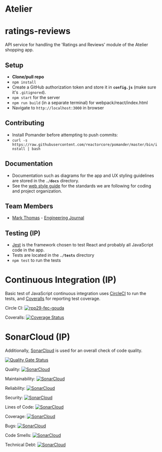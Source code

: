 # Atelier

# ratings-reviews
API service for handling the 'Ratings and Reviews' module of the Atelier shopping app.

## Setup
- **Clone/pull repo**
- `npm install`
- Create a GitHub authorization token and store it in **`config.js`** (make sure it's `.gitignored`).
- `npm start` for the server
- `npm run build` (in a separate terminal) for webpack/react/index.html
- Navigate to `http://localhost:3000` in browser

## Contributing
- Install Pomander before attempting to push commits:
- `curl -s https://raw.githubusercontent.com/reactorcore/pomander/master/bin/install | bash`

## Documentation
- Documentation such as diagrams for the app and UX styling guidelines are stored in the **`./docs`** directory.
- See the [web style guide](./docs/web-style-guide.md) for the standards we are following for coding and project organization.

## Team Members
- [Mark Thomas](https://github.com/MarkPThomas) - [Engineering Journal](https://gist.github.com/MarkPThomas/6f8bf2493309b1daf45cc4641e596a6c)


## Testing (IP)
- [Jest](https://jestjs.io/) is the framework chosen to test React and probably all JavaScript code in the app.
- Tests are located in the **`./tests`** directory
- ```npm test``` to run the tests

# Continuous Integration (IP)
Basic test of JavaScript continuous integration uses [CircleCI](https://circleci.com/) to run the tests, and [Coveralls](https://coveralls.io/) for reporting test coverage.

Circle CI: [![rpp29-fec-gouda](https://circleci.com/gh/https://app.circleci.com/pipelines/github/SDC-RPP29-sequoia/atelier-ratings-reviews.svg?style=svg)](https://app.circleci.com/pipelines/github/SDC-RPP29-sequoia/atelier-ratings-reviews)

Coveralls: [![Coverage Status](https://coveralls.io/repos/github/rpp29-fec-gouda/atelier/badge.svg)](https://coveralls.io/github/rpp29-fec-gouda/atelier)

# SonarCloud (IP)
Additionally, [SonarCloud](https://sonarcloud.io/projects) is used for an overall check of code quality.

[![Quality Gate Status](https://sonarcloud.io/api/project_badges/measure?project=SDC-RPP29-sequoia_atelier-ratings-reviews&metric=alert_status)](https://sonarcloud.io/dashboard?id=SDC-RPP29-sequoia_atelier-ratings-reviews)

Quality: [![SonarCloud](https://sonarcloud.io/api/project_badges/measure?project=SDC-RPP29-sequoia_atelier-ratings-reviews&metric=alert_status)](https://sonarcloud.io/dashboard?id=SDC-RPP29-sequoia_atelier-ratings-reviews)

Maintainability: [![SonarCloud](https://sonarcloud.io/api/project_badges/measure?project=SDC-RPP29-sequoia_atelier-ratings-reviews&metric=sqale_rating)](https://sonarcloud.io/dashboard?id=SDC-RPP29-sequoia_atelier-ratings-reviews)

Reliability: [![SonarCloud](https://sonarcloud.io/api/project_badges/measure?project=SDC-RPP29-sequoia_atelier-ratings-reviews&metric=reliability_rating)](https://sonarcloud.io/dashboard?id=SDC-RPP29-sequoia_atelier-ratings-reviews)

Security: [![SonarCloud](https://sonarcloud.io/api/project_badges/measure?project=SDC-RPP29-sequoia_atelier-ratings-reviews&metric=security_rating)](https://sonarcloud.io/dashboard?id=SDC-RPP29-sequoia_atelier-ratings-reviews)

Lines of Code: [![SonarCloud](https://sonarcloud.io/api/project_badges/measure?project=SDC-RPP29-sequoia_atelier-ratings-reviews&metric=ncloc)](https://sonarcloud.io/dashboard?id=SDC-RPP29-sequoia_atelier-ratings-reviews)

Coverage: [![SonarCloud](https://sonarcloud.io/api/project_badges/measure?project=SDC-RPP29-sequoia_atelier-ratings-reviews&metric=coverage)](https://sonarcloud.io/dashboard?id=SDC-RPP29-sequoia_atelier-ratings-reviews)

Bugs: [![SonarCloud](https://sonarcloud.io/api/project_badges/measure?project=SDC-RPP29-sequoia_atelier-ratings-reviews&metric=bugs)](https://sonarcloud.io/dashboard?id=SDC-RPP29-sequoia_atelier-ratings-reviews)

Code Smells: [![SonarCloud](https://sonarcloud.io/api/project_badges/measure?project=SDC-RPP29-sequoia_atelier-ratings-reviews&metric=code_smells)](https://sonarcloud.io/dashboard?id=SDC-RPP29-sequoia_atelier-ratings-reviews)

Technical Debt: [![SonarCloud](https://sonarcloud.io/api/project_badges/measure?project=SDC-RPP29-sequoia_atelier-ratings-reviews&metric=sqale_index)](https://sonarcloud.io/dashboard?id=SDC-RPP29-sequoia_atelier-ratings-reviews)
